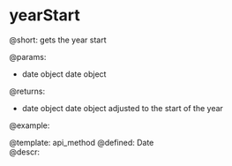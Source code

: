 yearStart
=============


@short:
	gets the year start

@params:
- date		object		date object


@returns:
- date      object           date object adjusted to the start of the year

@example:


@template:	api_method
@defined:	Date	
@descr:


